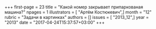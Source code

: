 +++
first-page = 23
title = "Какой номер закрывает припаркованая машина?"
npages = 1
illustrators = [ "Артём Костюкевич",]
month = "12"
rubric = "Задачи в картинках"
authors = []
issues = [ "2013_12",]
year = "2013"
date = "2017-04-24T15:37:57+03:00"
+++

